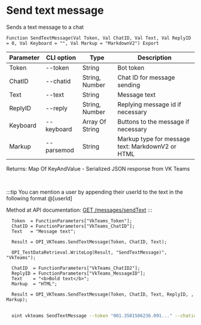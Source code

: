 ﻿---
sidebar_position: 1
---

# Send text message
 Sends a text message to a chat



`Function SendTextMessage(Val Token, Val ChatID, Val Text, Val ReplyID = 0, Val Keyboard = "", Val Markup = "MarkdownV2") Export`

  | Parameter | CLI option | Type | Description |
  |-|-|-|-|
  | Token | --token | String | Bot token |
  | ChatID | --chatid | String, Number | Chat ID for message sending |
  | Text | --text | String | Message text |
  | ReplyID | --reply | String, Number | Replying message id if necessary |
  | Keyboard | --keyboard | Array Of String | Buttons to the message if necessary |
  | Markup | --parsemod | String | Markup type for message text: MarkdownV2 or HTML |

  
  Returns:  Map Of KeyAndValue - Serialized JSON response from VK Teams

<br/>

:::tip
You can mention a user by appending their userId to the text in the following format @[userId]

 Method at API documentation: [GET /messages/sendText](https://teams.vk.com/botapi/#/messages/get_messages_sendText)
:::
<br/>


```bsl title="Code example"
  Token  = FunctionParameters["VkTeams_Token"];
  ChatID = FunctionParameters["VkTeams_ChatID"];
  Text   = "Message text";
  
  Result = OPI_VKTeams.SendTextMessage(Token, ChatID, Text);
  
  OPI_TestDataRetrieval.WriteLog(Result, "SendTextMessage)", "VkTeams");
  
  ChatID  = FunctionParameters["VkTeams_ChatID2"];
  ReplyID = FunctionParameters["VkTeams_MessageID"];
  Text    = "<b>Bold text</b>";
  Markup  = "HTML";
  
  Result = OPI_VKTeams.SendTextMessage(Token, ChatID, Text, ReplyID, , Markup);
```



```sh title="CLI command example"
    
  oint vkteams SendTextMessage --token "001.3501506236.091..." --chatid "689203963@chat.agent" --text "<b>Bold text</b>" --reply "7402287649739767956" --keyboard %keyboard% --parsemod "HTML"

```

```json title="Result"

```
